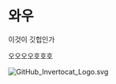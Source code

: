 # 와우

이것이 깃헙인가

오오오오호호호 

![GitHub_Invertocat_Logo.svg](/Users/juni/Documents/GitHub/Footsome48.github.io/images/GitHub_Invertocat_Logo.svg.png)